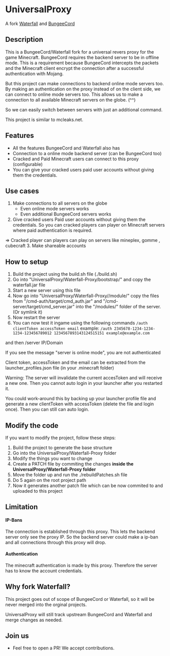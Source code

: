 # UniversalProxy

A fork [Waterfall](https://github.com/WaterfallMC/Waterfall) and
[BungeeCord](https://github.com/SpigotMC/BungeeCord)

## Description

This is a BungeeCord/Waterfall fork for a universal revers proxy for the game
Minecraft. BungeeCord requires the backend server to be in offline mode. This
is a requirement because BungeeCord intercepts the packets and the Minecraft
client encrypt the connection after a successful authentication with Mojang.

But this project can make connections to backend online mode servers too. By
making an authentication on the proxy instead of on the client side, we can
connect to online mode servers too. This allows us to make a connection to all
available Minecraft servers on the globe. (^^)

So we can easily switch between servers with just an additional command.

This project is similar to mcleaks.net.

## Features

* All the features BungeeCord and Waterfall also has
* Connection to a online mode backend server (can be BungeeCord too)
* Cracked and Paid Minecraft users can connect to this proxy (configurable)
* You can give your cracked users paid user accounts without giving them
  the credentials.

## Use cases

1. Make connections to all servers on the globe
    * Even online mode servers works
    * Even additional BungeeCord servers works
2. Give cracked users Paid user accounts without giving them
  the credentials. So you can cracked players can player on Minecraft servers
  where paid authentication is required.

  => Cracked player can players can play on servers like mineplex, gomme
  , cubecraft
3. Make shareable accounts

## How to setup

1. Build the project using the build.sh file (./build.sh)
2. Go into "UniversalProxy/Waterfall-Proxy/bootstrap/" and copy the waterfall.jar file
3. Start a new server using this file
4. Now go into "UniversalProxy/Waterfall-Proxy//module/" copy the files from
"/cmd-auth/target/cmd_auth.jar" and "/cmd-server/target/cmd_server.jar"
into the "/modules/" folder of the server. (Or symlink it)
5. Now restart the server
6. You can now test it ingame using the following commands
```/auth clientToken accessToken email```
example:
```/auth 2345678-1234-1234-1234-123456789012 1234567893143124515151 example@example.com```

and then /server IP/Domain

If you see the message "server is online mode", you are not authenticated

Client token, accessToken and the email can be extracted from the
launcher_profiles.json file (in your .minecraft folder)

Warning: The server will invalidate the current accesToken and will receive
a new one. Then you cannot auto login in your launcher after you restarted it.

You could work-around this by backing up your launcher profile file and generate
a new clientToken with accessToken (delete the file and login once). Then you
can still can auto login.

## Modify the code

If you want to modify the project, follow these steps:
1. Build the project to generate the base structure
2. Go into the UniversalProxy/Waterfall-Proxy folder
3. Modify the things you want to change
4. Create a PATCH file by commiting the changes **inside the UniversalProxy/Waterfall-Proxy folder**
5. Move the folder up and run the ./rebuildPatches.sh file 
6. Do 5 again on the root project path
7. Now it generates another patch file which can be now commited to and uploaded to this project

## Limitation

#### IP-Bans

The connection is established through this proxy. This lets the backend server
only see the proxy IP. So the backend server could make a ip-ban and all
connections through this proxy will drop.

#### Authentication

The minecraft authentication is made by this proxy. Therefore the server has
to know the account credentials.

## Why fork Waterfall?

This project goes out of scope of BungeeCord or Waterfall, so it will be never
merged into the orginal projects.

UniversalProxy will still track upstream BungeeCord and Waterfall and merge
changes as needed.

## Join us

* Feel free to open a PR! We accept contributions.
